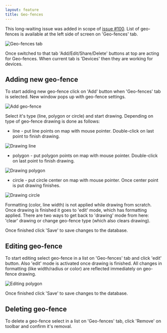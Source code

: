```yaml
---
layout: feature
title: Geo-fences
---
```


This long-waiting issue was added in scope of [issue #100](https://github.com/vitalidze/traccar-web/issues/100). List of geo-fences is available at the left side of screen on 'Geo-fences' tab.

![Geo-fences tab](http://i59.tinypic.com/kdmp34.png)

Once switched to that tab 'Add/Edit/Share/Delete' buttons at top are acting for Geo-fences. When current tab is 'Devices' then they are working for devices.

Adding new geo-fence
--------------------

To start adding new geo-fence click on 'Add' button when 'Geo-fences' tab is selected. New window pops up with geo-fence settings.

![Add geo-fence](http://i62.tinypic.com/34iqsdk.png)

Select it's type (line, polygon or circle) and start drawing. Depending on type of geo-fence drawing is done as follows:

* line - put line points on map with mouse pointer. Double-click on last point to finish drawing.

![Drawing line](http://i60.tinypic.com/bj62wp.png)

* polygon - put polygon points on map with mouse pointer. Double-click on last point to finish drawing.

![Drawing polygon](http://i58.tinypic.com/t5hpae.png)

* circle - put circle center on map with mouse pointer. Once center point is put drawing finishes.

![Drawing circle](http://i62.tinypic.com/24dpkyt.png)

Formatting (color, line width) is not applied while drawing from scratch. Once drawing is finished it goes to 'edit' mode, which has formatting applied. There are two ways to get back to 'drawing' mode from here: 'clear' drawing or change geo-fence type (which also clears drawing).

Once finished click 'Save' to save changes to the database.

Editing geo-fence
-----------------

To start editing select geo-fence in a list on 'Geo-fences' tab and click 'edit' button. Also 'edit' mode is activated once drawing is finished. All changes in formatting (like width/radius or color) are reflected immediately on geo-fence drawing.

![Editing polygon](http://i57.tinypic.com/35ic3rl.png)

Once finished click 'Save' to save changes to the database.

Deleting geo-fence
------------------

To delete a geo-fence select in a list on 'Geo-fences' tab, click 'Remove' on toolbar and confirm it's removal.
